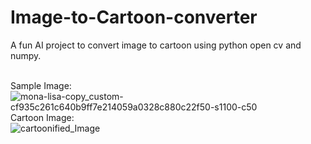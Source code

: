 # Image-to-Cartoon-converter
A fun AI project to convert image to cartoon using python open cv and numpy.

</br>Sample Image: 
</br>![mona-lisa-copy_custom-cf935c261c640b9ff7e214059a0328c880c22f50-s1100-c50](https://user-images.githubusercontent.com/86072718/210338795-98eb96c9-95a6-48b5-bed7-4d638c80b87c.jpg)
</br>Cartoon Image:
</br>![cartoonified_Image](https://user-images.githubusercontent.com/86072718/210338863-7148b6d1-5e76-45c6-8aeb-1beed079bb60.jpg)
